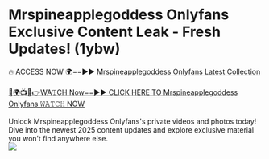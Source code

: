 # Mrspineapplegoddess Onlyfans Exclusive Content Leak - Fresh Updates! (1ybw)

🔥 ACCESS NOW 🌍==►► <a href="https://tinyurl.com/kvy9nzfs" rel="nofollow">Mrspineapplegoddess Onlyfans Latest Collection</a>
<br><br>
[🔴🌍📺📱👉WA𝚃CH Now==►► CLICK HERE TO Mrspineapplegoddess Onlyfans 𝚆𝙰𝚃𝙲𝙷 NOW](https://tinyurl.com/kvy9nzfs)
<br><br>
Unlock Mrspineapplegoddess Onlyfans's private videos and photos today! Dive into the newest 2025 content updates and explore exclusive material you won’t find anywhere else.
<br>
<a href="https://tinyurl.com/kvy9nzfs" rel="nofollow" data-target="animated-image.originalLink"><img src="https://camo.githubusercontent.com/8a4f000d20f83aca3bf7ec5f350d767afa0574a8a352519fd8cfa583a6f93a33/68747470733a2f2f692e696d6775722e636f6d2f644a486b345a712e676966" data-canonical-src="https://i.imgur.com/dJHk4Zq.gif" style="max-width: 100%; display: inline-block;" data-target="animated-image.originalImage"></a>
<br>
